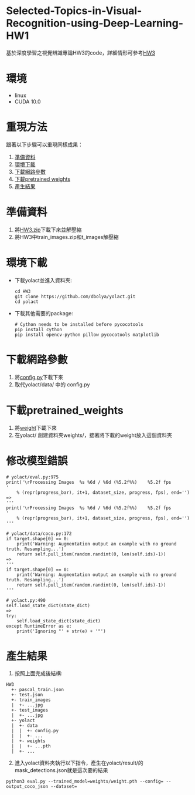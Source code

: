# Selected-Topics-in-Visual-Recognition-using-Deep-Learning-HW1
基於深度學習之視覺辨識專論HW3的code，詳細情形可參考[HW3](https://github.com/nomiaro/Selected-Topics-in-Visual-Recognition-using-Deep-Learning/blob/main/HW3/HW3.pdf)

# 環境
 - linux
 - CUDA 10.0

# 重現方法
跟著以下步驟可以重現同樣成果：
1. [準備資料](#準備資料)
2. [環境下載](#環境下載)
3. [下載網路參數](#下載網路參數)
4. [下載pretrained weights](#下載pretrained_weights)
5. [產生結果](#產生結果)

# 準備資料
1. 將[HW3.zip](https://drive.google.com/file/d/1mY5E10j_N8yCnZ1XhMxnocH6uZXKpxWx/view?usp=sharing)下載下來並解壓縮<br>
2. 將HW3中train_images.zip和t_images解壓縮

# 環境下載
 - 下載yolact並進入資料夾:
   ```Shell
   cd HW3
   git clone https://github.com/dbolya/yolact.git
   cd yolact
   ```
 - 下載其他需要的package:
   ```Shell
   # Cython needs to be installed before pycocotools
   pip install cython
   pip install opencv-python pillow pycocotools matplotlib 
   ```

# 下載網路參數
1. 將[config.py]()下載下來<br>
2. 取代yolact/data/ 中的 config.py

# 下載pretrained_weights
1. 將[weight](https://drive.google.com/file/d/1x1BmaA_jgRfbUtoTRcP8CXHoYWk7kJ3_/view?usp=sharing)下載下來<br>
2. 在yolact/ 創建資料夾weights/，接著將下載的weight放入這個資料夾

# 修改模型錯誤
```
# yolact/eval.py:975
print('\rProcessing Images  %s %6d / %6d (%5.2f%%)    %5.2f fps        '
    % (repr(progress_bar), it+1, dataset_size, progress, fps), end='')
=>
'''
print('\rProcessing Images  %s %6d / %6d (%5.2f%%)    %5.2f fps        '
    % (repr(progress_bar), it+1, dataset_size, progress, fps), end='')
'''
```
```
# yolact/data/coco.py:172
if target.shape[0] == 0:
    print('Warning: Augmentation output an example with no ground truth. Resampling...')
    return self.pull_item(random.randint(0, len(self.ids)-1))
=>
'''
if target.shape[0] == 0:
    print('Warning: Augmentation output an example with no ground truth. Resampling...')
    return self.pull_item(random.randint(0, len(self.ids)-1))
'''
```
```
# yolact.py:490 
self.load_state_dict(state_dict)
=>
try:
    self.load_state_dict(state_dict)
except RuntimeError as e:
    print('Ignoring "' + str(e) + '"')
```

# 產生結果
1. 按照上面完成後結構:
```
HW3
  +- pascal_train.json
  +- test.json
  +- train_images
  |  +- ...jpg
  +- test_images
  |  +- ...jpg
  +- yolact
  |  +- data
  |  |  +- config.py
  |  |  +- ...
  |  +- weights
  |  |  +- ...pth
  |  +- ...
```
2. 進入yolact資料夾執行以下指令，產生在yolact/result/的mask_detections.json就是這次要的結果
```
python3 eval.py --trained_model=weights/weight.pth --config= --output_coco_json --dataset=
```
